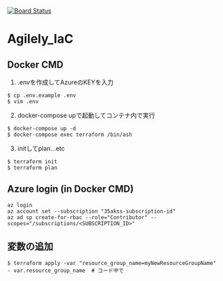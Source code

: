 [![Board Status](https://dev.azure.com/Tech-fusionStudio/4f341ad5-8d2f-47ac-89db-74ee7fa176ce/b12509d1-23de-4847-bdb3-6fa2afcec73f/_apis/work/boardbadge/150a41c3-a61d-4d84-9a8e-baee6a7a530f)](https://dev.azure.com/Tech-fusionStudio/4f341ad5-8d2f-47ac-89db-74ee7fa176ce/_boards/board/t/b12509d1-23de-4847-bdb3-6fa2afcec73f/Microsoft.RequirementCategory)
# Agilely_IaC

## Docker CMD
1. .envを作成してAzureのKEYを入力
```
$ cp .env.example .env
$ vim .env
```

2. docker-compose upで起動してコンテナ内で実行
```
$ docker-compose up -d
$ docker-compose exec terraform /bin/ash
```

3. initしてplan...etc
```
$ terraform init
$ terraform plan
```

## Azure login (in Docker CMD)
```
az login
az account set --subscription "35akss-subscription-id"
az ad sp create-for-rbac --role="Contributor" --scopes="/subscriptions/<SUBSCRIPTION_ID>"
```

## 変数の追加
```
$ terraform apply -var "resource_group_name=myNewResourceGroupName"
- var.resource_group_name  # コード中で
```
